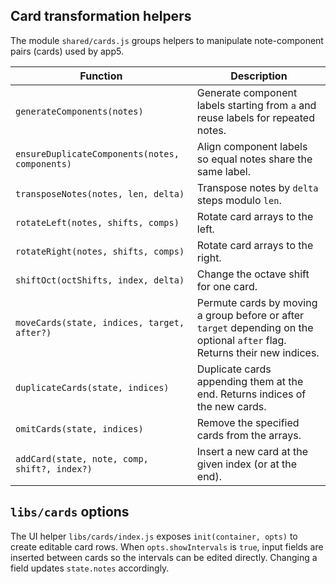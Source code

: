 ## Card transformation helpers

The module `shared/cards.js` groups helpers to manipulate note-component pairs (cards) used by app5.

| Function | Description |
| -------- | ----------- |
| `generateComponents(notes)` | Generate component labels starting from `a` and reuse labels for repeated notes. |
| `ensureDuplicateComponents(notes, components)` | Align component labels so equal notes share the same label. |
| `transposeNotes(notes, len, delta)` | Transpose notes by `delta` steps modulo `len`. |
| `rotateLeft(notes, shifts, comps)` | Rotate card arrays to the left. |
| `rotateRight(notes, shifts, comps)` | Rotate card arrays to the right. |
| `shiftOct(octShifts, index, delta)` | Change the octave shift for one card. |
| `moveCards(state, indices, target, after?)` | Permute cards by moving a group before or after `target` depending on the optional `after` flag. Returns their new indices. |
| `duplicateCards(state, indices)` | Duplicate cards appending them at the end. Returns indices of the new cards. |
| `omitCards(state, indices)` | Remove the specified cards from the arrays. |
| `addCard(state, note, comp, shift?, index?)` | Insert a new card at the given index (or at the end). |

## `libs/cards` options

The UI helper `libs/cards/index.js` exposes `init(container, opts)` to create editable card rows.
When `opts.showIntervals` is `true`, input fields are inserted between cards so the
intervals can be edited directly. Changing a field updates `state.notes` accordingly.
